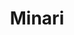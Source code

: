 ---
title: "Minari"
year: 2020
rating: 4
stars: "★★★★"
rewatched: false
permalink: "minari"
watched_on: 2021-01-20
---